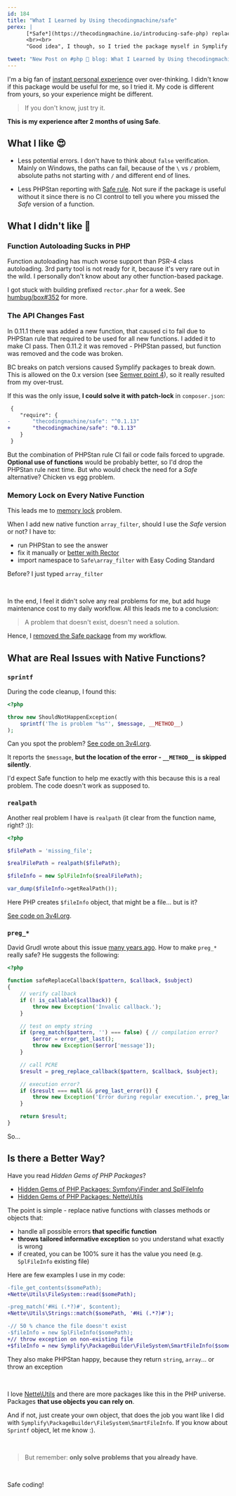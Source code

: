 ```yaml
---
id: 184
title: "What I Learned by Using thecodingmachine/safe"
perex: |
      [*Safe*](https://thecodingmachine.io/introducing-safe-php) replaces PHP native functions like `file_get_contents` with `Safe\file_get_contents`. Native functions return `false` on fail, but *Safe* throw exception instead.
      <br><br>
      "Good idea", I though, so I tried the package myself in Symplify and Rector.

tweet: "New Post on #php 🐘 blog: What I Learned by Using thecodingmachine/safe #php #phpgems #nettefw #symfony"
---
```


I'm a big fan of [instant personal experience](/blog/2018/12/06/dont-learn-to-code/) over over-thinking. I didn't know if this package would be useful for me, so I tried it. My code is different from yours, so your experience might be different.

<blockquote class="blockquote text-center">
    If you don't know, just try it.
</blockquote>


**This is my experience after 2 months of using Safe**.

## What I like 😍

- Less potential errors. I don't have to think about `false` verification. Mainly on Windows, the paths can fail, because of the `\` vs `/` problem, absolute paths not starting with `/` and different end of lines.

- Less PHPStan reporting with [Safe rule](https://github.com/thecodingmachine/phpstan-safe-rule). Not sure if the package is useful without it since there is no CI control to tell you where you missed the *Safe* version of a function.

## What I didn't like 🙁

### Function Autoloading Sucks in PHP

Function autoloading has much worse support than PSR-4 class autoloading. 3rd party tool is not ready for it, because it's very rare out in the wild. I personally don't know about any other function-based package.

I got stuck with building prefixed `rector.phar` for a week. See [humbug/box#352](https://github.com/humbug/box/issues/352) for more.

### The API Changes Fast

In 0.11.1 there was added a new function, that caused ci to fail due to PHPStan rule that required to be used for all new functions. I added it to make CI pass. Then 0.11.2 it was removed - PHPStan passed, but function was removed and the code was broken.

BC breaks on patch versions caused Symplify packages to break down. This is allowed on the 0.x version (see [Semver point 4](https://semver.org/)), so it really resulted from my over-trust.

If this was the only issue, **I could solve it with patch-lock** in `composer.json`:

```diff
 {
    "require": {
-       "thecodingmachine/safe": "^0.1.13"
+       "thecodingmachine/safe": "0.1.13"
    }
 }
```

But the combination of PHPStan rule CI fail or code fails forced to upgrade. **Optional use of functions** would be probably better, so I'd drop the PHPStan rule next time. But who would check the need for a *Safe* alternative? Chicken vs egg problem.

### Memory Lock on Every Native Function

This leads me to [memory lock](/blog/2018/08/27/why-and-how-to-avoid-the-memory-lock/) problem.

When I add new native function `array_filter`, should I use the *Safe* version or not? I have to:

- run PHPStan to see the answer
- fix it manually or [better with Rector](https://github.com/thecodingmachine/safe#automated-refactoring)
- import namespace to `Safe\array_filter` with Easy Coding Standard

Before? I just typed `array_filter` <em class="fas fa-fw fa-check text-success fa-lg"></em>

<br>

In the end, I feel it didn't solve any real problems for me, but add huge maintenance cost to my daily workflow. All this leads me to a conclusion:

<blockquote class="blockquote text-center">
    A problem that doesn't exist, doesn't need a solution.
</blockquote>

Hence, I [removed the Safe package](https://github.com/symplify/symplify/pull/1409/files) from my workflow.

## What are Real Issues with Native Functions?

### `sprintf`

During the code cleanup, I found this:

```php
<?php

throw new ShouldNotHappenException(
    sprintf('The is problem "%s"', $message, __METHOD__)
);
```

Can you spot the problem? [See code on 3v4l.org](https://3v4l.org/5bmvp).

It reports the `$message`, **but the location of the error - `__METHOD__` is skipped silently**.

I'd expect Safe function to help me exactly with this because this is a real problem. The code doesn't work as supposed to.

### `realpath`

Another real problem I have is `realpath` (it clear from the function name, right? :)):

```php
<?php

$filePath = 'missing_file';

$realFilePath = realpath($filePath);

$fileInfo = new SplFileInfo($realFilePath);

var_dump($fileInfo->getRealPath());
```

Here PHP creates `$fileInfo` object, that might be a file... but is it?

[See code on 3v4l.org](https://3v4l.org/Xflr4).

### `preg_*`

David Grudl wrote about this issue [many years ago](https://phpfashion.com/zradne-regularni-vyrazy-v-php). How to make `preg_*` really safe? He suggests the following:

```php
<?php

function safeReplaceCallback($pattern, $callback, $subject)
{
    // verify callback
    if (! is_callable($callback)) {
        throw new Exception('Invalic callback.');
    }

    // test on empty string
    if (preg_match($pattern, '') === false) { // compilation error?
        $error = error_get_last();
        throw new Exception($error['message']);
    }

    // call PCRE
    $result = preg_replace_callback($pattern, $callback, $subject);

    // execution error?
    if ($result === null && preg_last_error()) {
        throw new Exception('Error during regular execution.', preg_last_error());
    }

    return $result;
}
```

So...

## Is there a Better Way?

Have you read *Hidden Gems of PHP Packages*?

- [Hidden Gems of PHP Packages: Symfony\Finder and SplFileInfo](/blog/2018/08/13/hidden-gems-of-php-packages-symfony-finder-and-spl-file-info/)
- [Hidden Gems of PHP Packages: Nette\Utils](/blog/2018/07/30/hidden-gems-of-php-packages-nette-utils/)

The point is simple - replace native functions with classes methods or objects that:

- handle all possible errors **that specific function**
- **throws tailored informative exception** so you understand what exactly is wrong
- if created, you can be 100% sure it has the value you need (e.g. `SplFileInfo` existing file)

Here are few examples I use in my code:

```diff
-file_get_contents($somePath);
+Nette\Utils\FileSystem::read($somePath);
```

```diff
-preg_match('#Hi (.*?)#', $content);
+Nette\Utils\Strings::match($somePath, '#Hi (.*?)#');
```

```diff
-// 50 % chance the file doesn't exist
-$fileInfo = new SplFileInfo($somePath);
+// throw exception on non-existing file
+$fileInfo = new Symplify\PackageBuilder\FileSystem\SmartFileInfo($somePath);
```

They also make PHPStan happy, because they return `string`, `array`... or throw an exception <em class="fas fa-fw fa-check text-success fa-lg"></em>

<br>

I love [Nette\Utils](https://github.com/nette/utils) and there are more packages like this in the PHP universe. Packages **that use objects you can rely on**.

And if not, just create your own object, that does the job you want like I did with `Symplify\PackageBuilder\FileSystem\SmartFileInfo`. If you know about `Sprintf` object, let me know :).

<br>

<blockquote class="blockquote text-center">
    But remember: <strong>only solve problems that you already have</strong>.
</blockquote>

<br>

Safe coding!
